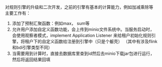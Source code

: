 
对规则引擎的升级和二次开发，之前的引擎有基本的计算能力，例如加减乘除等
主要工作有：
1. 添加了预制汇聚函数：例如max， sum等
2. 允许用户添加自定义函数功能，会上传到minio文件系统中。当服务启动时，会使用观察者模式，implement Application Listener <ApplicationReady events> 来给租户初始化规则引擎，将租户下的自定义函数给注册到引擎中（只是个躯壳）
（其中有涉及flink和bdi引擎类型不同）
3. 当需要用到计算时，直接去数据库里查到id然后去minio下载jar包进行运行，然后将返回结果回填
